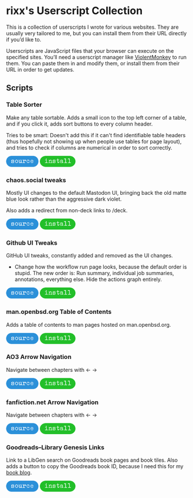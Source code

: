 # rixx's Userscript Collection

This is a collection of userscripts I wrote for various websites. They are usually very tailored to me, but you can
install them from their URL directly if you’d like to.

Userscripts are JavaScript files that your browser can execute on the specified sites. You’ll need a userscript
manager like [ViolentMonkey](https://violentmonkey.github.io/) to run them. You can paste them in and modify them, or
install them from their URL in order to get updates.

## Scripts

### Table Sorter

Make any table sortable. Adds a small icon to the top left corner of a table, and if you click it, adds sort buttons to
every column header.

Tries to be smart: Doesn't add this if it can't find identifiable table headers (thus hopefully not showing up when
people use tables for page layout), and tries to check if columns are numerical in order to sort correctly.

<a href="https://github.com/rixx/userscripts/blob/main/src/table-sort.user.js"><img src="https://github.com/rixx/userscripts/blob/main/assets/source.png" height="30px" alt="Source"></a> <a href="https://raw.githubusercontent.com/rixx/userscripts/refs/heads/main/src/table-sort.user.js"><img src="https://github.com/rixx/userscripts/blob/main/assets/install.png" alt="Install" height="30px" alt="Install"></a>


### chaos.social tweaks

Mostly UI changes to the default Mastodon UI, bringing back the old matte blue look rather than the aggressive dark
violet.

Also adds a redirect from non-deck links to /deck.

<a href="https://github.com/rixx/userscripts/blob/main/src/mastodon-layout.user.js"><img src="https://github.com/rixx/userscripts/blob/main/assets/source.png" height="30px" alt="Source"></a> <a href="https://raw.githubusercontent.com/rixx/userscripts/refs/heads/main/src/mastodon-layout.user.js"><img src="https://github.com/rixx/userscripts/blob/main/assets/install.png" alt="Install" height="30px" alt="Install"></a>


### Github UI Tweaks

GitHub UI tweaks, constantly added and removed as the UI changes.

- Change how the workflow run page looks, because the default order is stupid. The new order is: Run summary, individual
  job summaries, annotations, everything else. Hide the actions graph entirely.

<a href="https://github.com/rixx/userscripts/blob/main/src/github-ui.user.js"><img src="https://github.com/rixx/userscripts/blob/main/assets/source.png" height="30px" alt="Source"></a> <a href="https://raw.githubusercontent.com/rixx/userscripts/refs/heads/main/src/github-ui.user.js"><img src="https://github.com/rixx/userscripts/blob/main/assets/install.png" alt="Install" height="30px" alt="Install"></a>


### man.openbsd.org Table of Contents

Adds a table of contents to man pages hosted on man.openbsd.org.

<a href="https://github.com/rixx/userscripts/blob/main/src/man-page-toc.user.js"><img src="https://github.com/rixx/userscripts/blob/main/assets/source.png" height="30px" alt="Source"></a> <a href="https://raw.githubusercontent.com/rixx/userscripts/refs/heads/main/src/man-page-toc.user.js"><img src="https://github.com/rixx/userscripts/blob/main/assets/install.png" alt="Install" height="30px" alt="Install"></a>


### AO3 Arrow Navigation

Navigate between chapters with ← →

<a href="https://github.com/rixx/userscripts/blob/main/src/ao3-arrows.user.js"><img src="https://github.com/rixx/userscripts/blob/main/assets/source.png" height="30px" alt="Source"></a> <a href="https://raw.githubusercontent.com/rixx/userscripts/refs/heads/main/src/ao3-arrows.user.js"><img src="https://github.com/rixx/userscripts/blob/main/assets/install.png" alt="Install" height="30px" alt="Install"></a>


### fanfiction.net Arrow Navigation

Navigate between chapters with ← →

<a href="https://github.com/rixx/userscripts/blob/main/src/fanfiction-arrows.user.js"><img src="https://github.com/rixx/userscripts/blob/main/assets/source.png" height="30px" alt="Source"></a> <a href="https://raw.githubusercontent.com/rixx/userscripts/refs/heads/main/src/fanfiction-arrows.user.js"><img src="https://github.com/rixx/userscripts/blob/main/assets/install.png" alt="Install" height="30px" alt="Install"></a>


### Goodreads–Library Genesis Links

Link to a LibGen search on Goodreads book pages and book tiles. Also adds a button to copy the Goodreads book ID,
because I need this for my [book blog](https://books.rixx.de).

<a href="https://github.com/rixx/userscripts/blob/main/src/goodreads-libgen.user.js"><img src="https://github.com/rixx/userscripts/blob/main/assets/source.png" height="30px" alt="Source"></a> <a href="https://raw.githubusercontent.com/rixx/userscripts/refs/heads/main/src/goodreads-libgen.user.js"><img src="https://github.com/rixx/userscripts/blob/main/assets/install.png" alt="Install" height="30px" alt="Install"></a>

